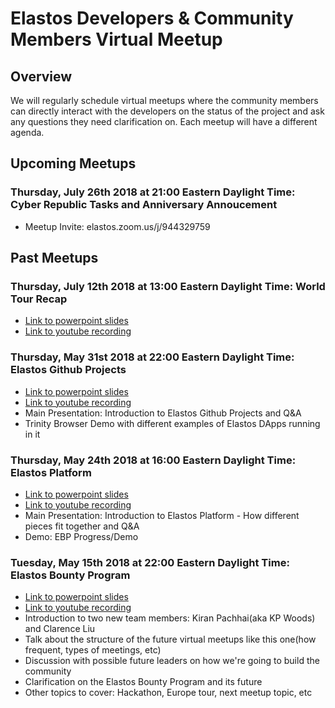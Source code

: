 # Elastos Developers & Community Members Virtual Meetup
## Overview
We will regularly schedule virtual meetups where the community members can directly interact with the developers on the status of the project and ask any questions they need clarification on. Each meetup will have a different agenda.

## Upcoming Meetups
### Thursday, July 26th 2018 at 21:00 Eastern Daylight Time: Cyber Republic Tasks and Anniversary Annoucement
- Meetup Invite: elastos.zoom.us/j/944329759 

## Past Meetups
### Thursday, July 12th 2018 at 13:00 Eastern Daylight Time: World Tour Recap
- [Link to powerpoint slides](https://docs.google.com/presentation/d/1cNroFWlPXv0WDY-zVR_8yvcmIIulMOsLVA_llFRtZAg/edit?usp=sharing)
- [Link to youtube recording](https://www.youtube.com/watch?v=RuyR_Pj3Nqs)

### Thursday, May 31st 2018 at 22:00 Eastern Daylight Time: Elastos Github Projects
- [Link to powerpoint slides](https://docs.google.com/presentation/d/1VE8Kigj5iTvEH6Pkk2iB3mVv10-GoiJEZZk-gmWbNBQ/edit?usp=sharing)
- [Link to youtube recording](https://www.youtube.com/watch?v=3WR93iuXZ18&feature=youtu.be&app=desktop)
- Main Presentation: Introduction to Elastos Github Projects and Q&A
- Trinity Browser Demo with different examples of Elastos DApps running in it

### Thursday, May 24th 2018 at 16:00 Eastern Daylight Time: Elastos Platform
- [Link to powerpoint slides](https://docs.google.com/presentation/d/1n2hyzjlbAZwNevbBAX9DEpZfWTQIH-Jl3hgCCJfi3tc/edit?usp=sharing)
- [Link to youtube recording](https://www.youtube.com/watch?v=1p-P0p5yjoQ&feature=youtu.be)
- Main Presentation: Introduction to Elastos Platform - How different pieces fit together and Q&A
- Demo: EBP Progress/Demo

### Tuesday, May 15th 2018 at 22:00 Eastern Daylight Time: Elastos Bounty Program
- [Link to powerpoint slides](https://docs.google.com/presentation/d/1eNoNKgVZo_LzhKFiusQDktl9Gj20ce2Mk9ewWG_b824/edit?usp=sharing)
- [Link to youtube recording](https://www.youtube.com/watch?v=lYXrwrVJcvs)
- Introduction to two new team members: Kiran Pachhai(aka KP Woods) and Clarence Liu
- Talk about the structure of the future virtual meetups like this one(how frequent, types of meetings, etc)
- Discussion with possible future leaders on how we're going to build the community
- Clarification on the Elastos Bounty Program and its future
- Other topics to cover: Hackathon, Europe tour, next meetup topic, etc
